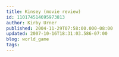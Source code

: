 ```yaml
---
title: Kinsey (movie review)
id: 110174514695973813
author: Kirby Urner
published: 2004-11-29T07:58:00.000-08:00
updated: 2007-10-16T18:31:03.586-07:00
blog: world_game
tags: 
---
```


